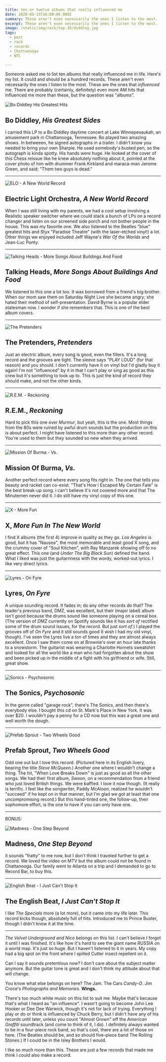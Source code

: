 ```yaml
---
title: ten or twelve albums that really influenced me
date: 2020-05-15T16:00:00.000Z
summary: These aren't even necessarily the ones I listen to the most.  These are the ones that "influenced" me.
excerpt: These aren't even necessarily the ones I listen to the most.  These are the ones that "influenced" me.
image: /static/img/rock/top-10/diddley.jpg
tags:
  - post
  - rock
  - records
  - Chattanooga
  - NTC

---
```


Someone asked me to list ten albums that really influenced me in life. Here's my list. It could and should be a hundred records. These aren't even necessarily the ones I listen to the most. These are the ones that _influenced_ me. There are probably (certainly, definitely) even more AM hits that influenced me more than these, but the question was "albums".


![Bo Diddley His Greatest Hits](/static/img/rock/top-10/diddley.jpg "Bo Diddley His Greatest Hits")

## Bo Diddley, _His Greatest Sides_

I carried this LP to a Bo Diddley daytime concert at Lake Winnepesaukah, an amusement park in Chattanooga, Tennessee.
Bo played two amazing shows. In betweeen, he signed autographs in a trailer. I didn't know you needed to bring your own Sharpie. He used somebody's busted pen, so the autograph is kinda spotty. His hands were huge. He looked at the cover of this Chess reissue like he knew absolutely nothing about it, pointed at the cover photo of him with drummer Frank Kirkland and maraca-man Jerome Green, and said; "Them two guys is dead."

---

![ELO - A New World Record](/static/img/rock/top-10/a-new-world-record.jpg "ELO - A New World Record")

## Electric Light Orchestra, _A New World Record_

When I was still living with my parents, we had a cool setup involving a Realistic speaker switcher where we could stack a bunch of LPs on a record changer and listen on our screened side porch and not bother people in the house. This was my favorite one. We also listened to the Beatles "blue" greatest hits and Styx "Paradise Theatre" (with the laser-etched vinyl!) a lot. Other things we enjoyed included Jeff Wayne's _War Of the Worlds_ and Jean-Luc Ponty.

---

![Talking Heads - More Songs About Buildings And Food](/static/img/rock/top-10/more-songs.jpg "Talking Heads - More Songs About Buildings And Food")

## Talking Heads, _More Songs About Buildings And Food_

We listened to this one a lot too. It was borrowed from a friend's big brother. When our mom saw them on Saturday Night Live she became angry; she hated their method of self-presentation. David Byrne is a popular elder statesman now. I wonder if she remembers that. This is one of the best album covers.

---

![The Pretenders](/static/img/rock/top-10/pretenders.jpg "The Pretenders")

## The Pretenders, _Pretenders_

Just an electric album, every song is good, even the fillers. It's a long record and the grooves are tight. The sleeve says "PLAY LOUD" (for that reason) and you should. I don't currently have it on vinyl but I'd gladly buy it again! I'm not "influenced" by it in that I can't play or sing as good as this crew but it's something to look up to. This is just the kind of record they should make, and not the other kinds.

---

![R.E.M. - Reckoning](/static/img/rock/top-10/rem-reckoning.jpg "R.E.M. - Reckoning")

## R.E.M., _Reckoning_

Hard to pick this one over _Murmur_, but yeah, this is the one. Most things from the 80s were ruined by awful drum sounds but the production on this is about perfect. I might have listened to this more than any other record. You're used to them but they sounded so new when they arrived.

---

![Mission Of Burma - Vs.](/static/img/rock/top-10/mob-vs.jpg "Mission Of Burma - Vs.")

##  Mission Of Burma, _Vs._

Another perfect record where every song fits right in. The one that tells you beauty and racket can co-exist. "That's How I Escaped My Certain Fate" is the best break-up song. i can't believe it's not covered more and that The Minutemen never did it. I do still have my vinyl copy of this one.

---

![X - More Fun](/static/img/rock/top-10/x-more-fun.jpg "X - More Fun")

## X, _More Fun In The New World_

I find X albums (the first 4) improve in quality as they go. _Los Angeles_ is good, but it has "Nausea", the most memorable and least good X song, and the crummy cover of "Soul Kitchen", with Ray Manzarek showing off to no great effect. This one (and _Under The Big Black Sun_) defined the band. What I liked was just the guitarriness with the  wordy, worked-out lyrics. I like very direct lyrics.

---

![Lyres - On Fyre](/static/img/rock/top-10/on-fyre.jpg "Lyres - On Fyre")

## Lyres, _On Fyre_

A unique sounding record. It fades in; do any other records do that? The leader's previous band, DMZ, was excellent, but their (major label) album isn't good because the drums sound like someone playing on a cereal box. (The version of _DMZ_ currently on Spotify sounds like it has _sort of_ rectified some of the drum sound issues, for the record. But just _sort of_.) I played the grooves off of _On Fyre_ and it still sounds good (I wish I had my old vinyl, though). I've seen the Lyres live a ton of times and they are almost always excellent. Once I saw them come on at Brownie's over an hour late thanks to a snowstorm. The guitarist was wearing a Charlotte Hornets sweatshirt and looked for all the world like a man who had forgotten about the show and been picked up in the middle of a fight with his girlfriend or wife. Still, great show.

---

![Sonics - Psychosonic](/static/img/rock/top-10/psychosonic.jpg "Sonics - Psychosonic")

## The Sonics, _Psychosonic_ 

In the genre called "garage rock", there's The Sonics, and then there's everybody else. I bought this cd on St. Mark's Place in New York. It was over $20. I wouldn't pay a penny for a CD now but this was a great one and well worth the dough.

---

![Prefab Sprout - Two Wheels Good](/static/img/rock/top-10/two-wheels-good.jpg "Prefab Sprout - Two Wheels Good")

## Prefab Sprout, _Two Wheels Good_

Odd one out but I love this record. (Pictured here in its English livery, bearing the title _Steve McQueen_.) Another one where I wouldn't change a thing. The hit, "When Love Breaks Down" is just as good as all the other songs. We had their first album, _Swoon_, on a recommendation from a friend who just loved British things. We were baffled. I love it now though. (It really is terrific. I feel like the songwriter, Paddy McAloon, realized he wouldn't "succeed" if he kept on in that manner, but I'm glad we got at least that one uncompromising record.) But this hand-tinted one, the follow-up, their sophomore effort, is the one to have if you can only have one.

---

BONUS:

![Madness - One Step Beyond](/static/img/rock/top-10/one-step-beyond.jpg "Madness - One Step Beyond")

## Madness, _One Step Beyond_

it sounds "fratty" to me now, but I don't think I traveled further to get a record. We loved the video on MTV but the album could not be found in Chattanooga. Our family went to Atlanta on a trip and I demanded to go to Record Bar, to buy this.

---

![English Beat - I Just Can't Stop It](/static/img/rock/top-10/just-cant-stop-it.webp "English Beat - I Just Can't Stop Its")

## The English Beat, _I Just Can't Stop It_

I like _The Specials_ more (a lot more), but it came into my life later. This record kicks though, absolutely full of hits. Introduced me to Prince Buster, though I didn't know it at the time.

---

_The Velvet Underground and Nico_ belongs on this list. I can't believe I forgot it until I was finished. It's like how it's hard to see the giant name RUSSIA on a world map. It's just so huge. But I haven't listened to it in years. My copy had a big spot on the front where I spilled Cutter insect repellent on it.

Can I say it sounds pretentious now? I don't care about the subject matter anymore. But the guitar tone is great and I don't think my attitude about that will change.

You know what else belongs on here? The Jam. The Cars _Candy-O_. Jim Croce's _Photographs and Memories_. **Wings.**

There's too much white music on this list to suit me. Maybe that's because that's what I heard as "an influence". I wasn't going to become John Lee Hooker or Dee Dee Warwick, though it's not for lack of trying. Everything I play or do or think is influenced by Chuck Berry, but I didn't have any of his records until later, unless you count "Almost Grown" off the _American Graffiti_ soundtrack (and come to think of it, I do). I definitely always wanted to be in a four-piece rock band, so that's cool, there are a lot of those on here. (The Beatles should be, and so should five-piece band The Rolling Stones.) If I could be in the Isley Brothers I would. 

I like so much more than this. These are just a few records that made me think I could also make a record.